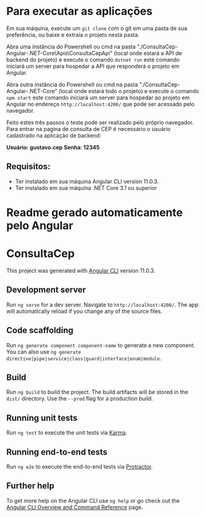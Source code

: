 # Para executar as aplicações

Em sua máquina, execute um `git clone` com o git em uma pasta de sua preferência, ou baixe e extraia o projeto nesta pasta.

Abra uma instância do Powershell ou cmd na pasta "./ConsultaCep-Angular-.NET-Core\Apis\ConsultaCepApi" (local onde estará a API de backend
do projeto) e execute o comando `dotnet run` este comando iniciará um server para hospedar a API que responderá o projeto em Angular.

Abra outra instância do Powershell ou cmd na pasta "./ConsultaCep-Angular-.NET-Core" (local onde estará todo o projeto) e execute o comando
`npm start` este comando iniciará um server para hospedar ao projeto em Angular no endereço `http://localhost:4200/` que pode ser acessado pelo navegador.

Feito estes três passos o teste pode ser realizado pelo próprio navegador. 
Para entrar na pagina de consulta de CEP é necessário o usuário cadastrado na aplicação de backend:

**Usuário: gustavo.cep**
**Senha: 12345**

## Requisitos:

* Ter instalado em sua máquina Angular CLI version 11.0.3.
* Ter instalado em sua máquina .NET Core 3.1 ou superior

# Readme gerado automaticamente pelo Angular
# ConsultaCep 

This project was generated with [Angular CLI](https://github.com/angular/angular-cli) version 11.0.3.

## Development server

Run `ng serve` for a dev server. Navigate to `http://localhost:4200/`. The app will automatically reload if you change any of the source files.

## Code scaffolding

Run `ng generate component component-name` to generate a new component. You can also use `ng generate directive|pipe|service|class|guard|interface|enum|module`.

## Build

Run `ng build` to build the project. The build artifacts will be stored in the `dist/` directory. Use the `--prod` flag for a production build.

## Running unit tests

Run `ng test` to execute the unit tests via [Karma](https://karma-runner.github.io).

## Running end-to-end tests

Run `ng e2e` to execute the end-to-end tests via [Protractor](http://www.protractortest.org/).

## Further help

To get more help on the Angular CLI use `ng help` or go check out the [Angular CLI Overview and Command Reference](https://angular.io/cli) page.
